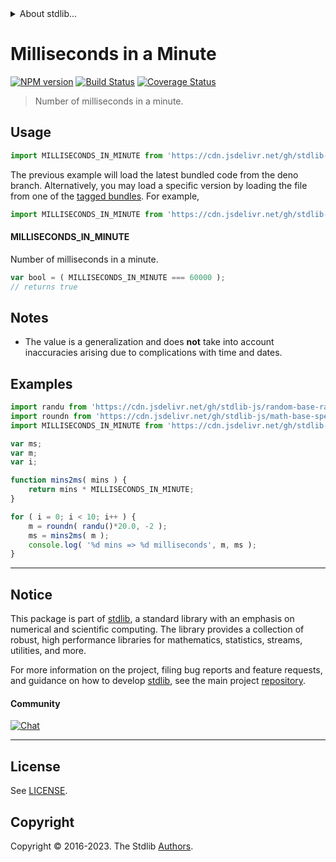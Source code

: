 <!--

@license Apache-2.0

Copyright (c) 2018 The Stdlib Authors.

Licensed under the Apache License, Version 2.0 (the "License");
you may not use this file except in compliance with the License.
You may obtain a copy of the License at

   http://www.apache.org/licenses/LICENSE-2.0

Unless required by applicable law or agreed to in writing, software
distributed under the License is distributed on an "AS IS" BASIS,
WITHOUT WARRANTIES OR CONDITIONS OF ANY KIND, either express or implied.
See the License for the specific language governing permissions and
limitations under the License.

-->


<details>
  <summary>
    About stdlib...
  </summary>
  <p>We believe in a future in which the web is a preferred environment for numerical computation. To help realize this future, we've built stdlib. stdlib is a standard library, with an emphasis on numerical and scientific computation, written in JavaScript (and C) for execution in browsers and in Node.js.</p>
  <p>The library is fully decomposable, being architected in such a way that you can swap out and mix and match APIs and functionality to cater to your exact preferences and use cases.</p>
  <p>When you use stdlib, you can be absolutely certain that you are using the most thorough, rigorous, well-written, studied, documented, tested, measured, and high-quality code out there.</p>
  <p>To join us in bringing numerical computing to the web, get started by checking us out on <a href="https://github.com/stdlib-js/stdlib">GitHub</a>, and please consider <a href="https://opencollective.com/stdlib">financially supporting stdlib</a>. We greatly appreciate your continued support!</p>
</details>

# Milliseconds in a Minute

[![NPM version][npm-image]][npm-url] [![Build Status][test-image]][test-url] [![Coverage Status][coverage-image]][coverage-url] <!-- [![dependencies][dependencies-image]][dependencies-url] -->

> Number of milliseconds in a minute.



<section class="usage">

## Usage

```javascript
import MILLISECONDS_IN_MINUTE from 'https://cdn.jsdelivr.net/gh/stdlib-js/constants-time-milliseconds-in-minute@deno/mod.js';
```
The previous example will load the latest bundled code from the deno branch. Alternatively, you may load a specific version by loading the file from one of the [tagged bundles](https://github.com/stdlib-js/constants-time-milliseconds-in-minute/tags). For example,

```javascript
import MILLISECONDS_IN_MINUTE from 'https://cdn.jsdelivr.net/gh/stdlib-js/constants-time-milliseconds-in-minute@v0.2.0-deno/mod.js';
```

#### MILLISECONDS_IN_MINUTE

Number of milliseconds in a minute.

```javascript
var bool = ( MILLISECONDS_IN_MINUTE === 60000 );
// returns true
```

</section>

<!-- /.usage -->

<section class="notes">

## Notes

-   The value is a generalization and does **not** take into account inaccuracies arising due to complications with time and dates. 

</section>

<!-- /.notes -->

<section class="examples">

## Examples

<!-- eslint no-undef: "error" -->

```javascript
import randu from 'https://cdn.jsdelivr.net/gh/stdlib-js/random-base-randu@deno/mod.js';
import roundn from 'https://cdn.jsdelivr.net/gh/stdlib-js/math-base-special-roundn@deno/mod.js';
import MILLISECONDS_IN_MINUTE from 'https://cdn.jsdelivr.net/gh/stdlib-js/constants-time-milliseconds-in-minute@deno/mod.js';

var ms;
var m;
var i;

function mins2ms( mins ) {
    return mins * MILLISECONDS_IN_MINUTE;
}

for ( i = 0; i < 10; i++ ) {
    m = roundn( randu()*20.0, -2 );
    ms = mins2ms( m );
    console.log( '%d mins => %d milliseconds', m, ms );
}
```

</section>

<!-- /.examples -->

<!-- Section for related `stdlib` packages. Do not manually edit this section, as it is automatically populated. -->

<section class="related">

</section>

<!-- /.related -->

<!-- Section for all links. Make sure to keep an empty line after the `section` element and another before the `/section` close. -->


<section class="main-repo" >

* * *

## Notice

This package is part of [stdlib][stdlib], a standard library with an emphasis on numerical and scientific computing. The library provides a collection of robust, high performance libraries for mathematics, statistics, streams, utilities, and more.

For more information on the project, filing bug reports and feature requests, and guidance on how to develop [stdlib][stdlib], see the main project [repository][stdlib].

#### Community

[![Chat][chat-image]][chat-url]

---

## License

See [LICENSE][stdlib-license].


## Copyright

Copyright &copy; 2016-2023. The Stdlib [Authors][stdlib-authors].

</section>

<!-- /.stdlib -->

<!-- Section for all links. Make sure to keep an empty line after the `section` element and another before the `/section` close. -->

<section class="links">

[npm-image]: http://img.shields.io/npm/v/@stdlib/constants-time-milliseconds-in-minute.svg
[npm-url]: https://npmjs.org/package/@stdlib/constants-time-milliseconds-in-minute

[test-image]: https://github.com/stdlib-js/constants-time-milliseconds-in-minute/actions/workflows/test.yml/badge.svg?branch=v0.2.0
[test-url]: https://github.com/stdlib-js/constants-time-milliseconds-in-minute/actions/workflows/test.yml?query=branch:v0.2.0

[coverage-image]: https://img.shields.io/codecov/c/github/stdlib-js/constants-time-milliseconds-in-minute/main.svg
[coverage-url]: https://codecov.io/github/stdlib-js/constants-time-milliseconds-in-minute?branch=main

<!--

[dependencies-image]: https://img.shields.io/david/stdlib-js/constants-time-milliseconds-in-minute.svg
[dependencies-url]: https://david-dm.org/stdlib-js/constants-time-milliseconds-in-minute/main

-->

[chat-image]: https://img.shields.io/gitter/room/stdlib-js/stdlib.svg
[chat-url]: https://app.gitter.im/#/room/#stdlib-js_stdlib:gitter.im

[stdlib]: https://github.com/stdlib-js/stdlib

[stdlib-authors]: https://github.com/stdlib-js/stdlib/graphs/contributors

[umd]: https://github.com/umdjs/umd
[es-module]: https://developer.mozilla.org/en-US/docs/Web/JavaScript/Guide/Modules

[deno-url]: https://github.com/stdlib-js/constants-time-milliseconds-in-minute/tree/deno
[umd-url]: https://github.com/stdlib-js/constants-time-milliseconds-in-minute/tree/umd
[esm-url]: https://github.com/stdlib-js/constants-time-milliseconds-in-minute/tree/esm
[branches-url]: https://github.com/stdlib-js/constants-time-milliseconds-in-minute/blob/main/branches.md

[stdlib-license]: https://raw.githubusercontent.com/stdlib-js/constants-time-milliseconds-in-minute/main/LICENSE

</section>

<!-- /.links -->
